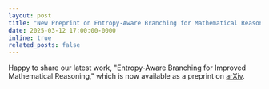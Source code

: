 ```yaml
---
layout: post
title: "New Preprint on Entropy-Aware Branching for Mathematical Reasoning"
date: 2025-03-12 17:00:00-0000
inline: true
related_posts: false
---
```


Happy to share our latest work, "Entropy-Aware Branching for Improved Mathematical Reasoning," which is now available as a preprint on [arXiv](https://arxiv.org/abs/2503.21961).
